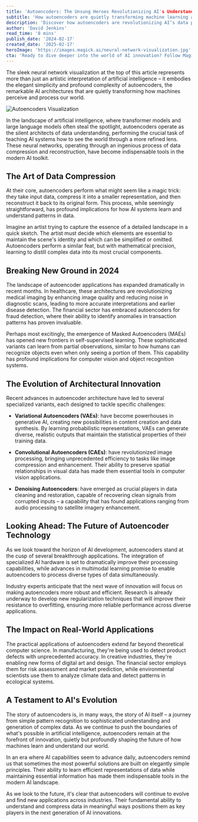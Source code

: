 ```yaml
---
title: 'Autoencoders: The Unsung Heroes Revolutionizing AI's Understanding of Data'
subtitle: 'How autoencoders are quietly transforming machine learning and data processing'
description: 'Discover how autoencoders are revolutionizing AI’s data processing capabilities, from healthcare applications to financial fraud detection. These neural networks are transforming how machines perceive and understand our world through innovative data compression and reconstruction techniques.'
author: 'David Jenkins'
read_time: '8 mins'
publish_date: '2024-02-17'
created_date: '2025-02-17'
heroImage: 'https://images.magick.ai/neural-network-visualization.jpg'
cta: 'Ready to dive deeper into the world of AI innovation? Follow MagickAI on LinkedIn for cutting-edge insights on autoencoders and the future of machine learning technology.'
---
```


The sleek neural network visualization at the top of this article represents more than just an artistic interpretation of artificial intelligence – it embodies the elegant simplicity and profound complexity of autoencoders, the remarkable AI architectures that are quietly transforming how machines perceive and process our world.

![Autoencoders Visualization](https://i.magick.ai/PIXE/1739783148219_magick_img.webp)

In the landscape of artificial intelligence, where transformer models and large language models often steal the spotlight, autoencoders operate as the silent architects of data understanding, performing the crucial task of teaching AI systems how to see the world through a more refined lens. These neural networks, operating through an ingenious process of data compression and reconstruction, have become indispensable tools in the modern AI toolkit.

## The Art of Data Compression

At their core, autoencoders perform what might seem like a magic trick: they take input data, compress it into a smaller representation, and then reconstruct it back to its original form. This process, while seemingly straightforward, has profound implications for how AI systems learn and understand patterns in data.

Imagine an artist trying to capture the essence of a detailed landscape in a quick sketch. The artist must decide which elements are essential to maintain the scene's identity and which can be simplified or omitted. Autoencoders perform a similar feat, but with mathematical precision, learning to distill complex data into its most crucial components.

## Breaking New Ground in 2024

The landscape of autoencoder applications has expanded dramatically in recent months. In healthcare, these architectures are revolutionizing medical imaging by enhancing image quality and reducing noise in diagnostic scans, leading to more accurate interpretations and earlier disease detection. The financial sector has embraced autoencoders for fraud detection, where their ability to identify anomalies in transaction patterns has proven invaluable.

Perhaps most excitingly, the emergence of Masked Autoencoders (MAEs) has opened new frontiers in self-supervised learning. These sophisticated variants can learn from partial observations, similar to how humans can recognize objects even when only seeing a portion of them. This capability has profound implications for computer vision and object recognition systems.

## The Evolution of Architectural Innovation

Recent advances in autoencoder architecture have led to several specialized variants, each designed to tackle specific challenges:

- **Variational Autoencoders (VAEs)**: have become powerhouses in generative AI, creating new possibilities in content creation and data synthesis. By learning probabilistic representations, VAEs can generate diverse, realistic outputs that maintain the statistical properties of their training data.

- **Convolutional Autoencoders (CAEs)**: have revolutionized image processing, bringing unprecedented efficiency to tasks like image compression and enhancement. Their ability to preserve spatial relationships in visual data has made them essential tools in computer vision applications.

- **Denoising Autoencoders**: have emerged as crucial players in data cleaning and restoration, capable of recovering clean signals from corrupted inputs – a capability that has found applications ranging from audio processing to satellite imagery enhancement.

## Looking Ahead: The Future of Autoencoder Technology

As we look toward the horizon of AI development, autoencoders stand at the cusp of several breakthrough applications. The integration of specialized AI hardware is set to dramatically improve their processing capabilities, while advances in multimodal learning promise to enable autoencoders to process diverse types of data simultaneously.

Industry experts anticipate that the next wave of innovation will focus on making autoencoders more robust and efficient. Research is already underway to develop new regularization techniques that will improve their resistance to overfitting, ensuring more reliable performance across diverse applications.

## The Impact on Real-World Applications

The practical applications of autoencoders extend far beyond theoretical computer science. In manufacturing, they're being used to detect product defects with unprecedented accuracy. In creative industries, they're enabling new forms of digital art and design. The financial sector employs them for risk assessment and market prediction, while environmental scientists use them to analyze climate data and detect patterns in ecological systems.

## A Testament to AI's Evolution

The story of autoencoders is, in many ways, the story of AI itself – a journey from simple pattern recognition to sophisticated understanding and generation of complex data. As we continue to push the boundaries of what's possible in artificial intelligence, autoencoders remain at the forefront of innovation, quietly but profoundly shaping the future of how machines learn and understand our world.

In an era where AI capabilities seem to advance daily, autoencoders remind us that sometimes the most powerful solutions are built on elegantly simple principles. Their ability to learn efficient representations of data while maintaining essential information has made them indispensable tools in the modern AI landscape.

As we look to the future, it's clear that autoencoders will continue to evolve and find new applications across industries. Their fundamental ability to understand and compress data in meaningful ways positions them as key players in the next generation of AI innovations.